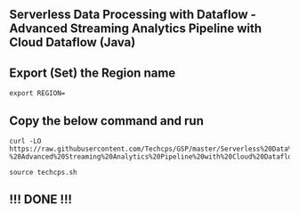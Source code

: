 ## Serverless Data Processing with Dataflow - Advanced Streaming Analytics Pipeline with Cloud Dataflow (Java) 


## Export (Set) the Region name

```
export REGION=
```

## Copy the below command and run

```
curl -LO https://raw.githubusercontent.com/Techcps/GSP/master/Serverless%20Data%20Processing%20with%20Dataflow%20-%20Advanced%20Streaming%20Analytics%20Pipeline%20with%20Cloud%20Dataflow%20Java/techcps.sh

source techcps.sh
```

## !!!   DONE   !!!
